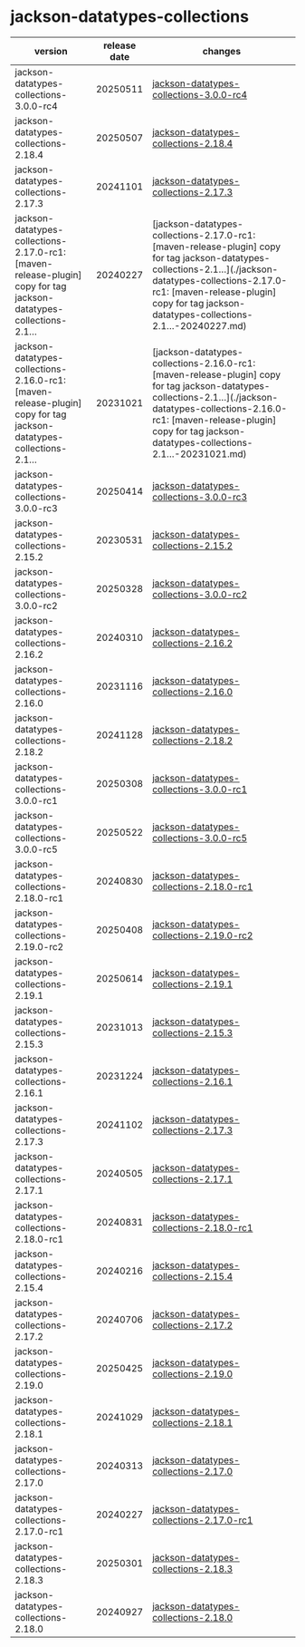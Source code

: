 # jackson-datatypes-collections	


|version|release date|changes|
|---|---|---|
|jackson-datatypes-collections-3.0.0-rc4|20250511|[jackson-datatypes-collections-3.0.0-rc4](./jackson-datatypes-collections-3.0.0-rc4-20250511.md)|
|jackson-datatypes-collections-2.18.4|20250507|[jackson-datatypes-collections-2.18.4](./jackson-datatypes-collections-2.18.4-20250507.md)|
|jackson-datatypes-collections-2.17.3|20241101|[jackson-datatypes-collections-2.17.3](./jackson-datatypes-collections-2.17.3-20241101.md)|
|jackson-datatypes-collections-2.17.0-rc1: [maven-release-plugin] copy for tag jackson-datatypes-collections-2.1…|20240227|[jackson-datatypes-collections-2.17.0-rc1: [maven-release-plugin] copy for tag jackson-datatypes-collections-2.1…](./jackson-datatypes-collections-2.17.0-rc1: [maven-release-plugin] copy for tag jackson-datatypes-collections-2.1…-20240227.md)|
|jackson-datatypes-collections-2.16.0-rc1: [maven-release-plugin] copy for tag jackson-datatypes-collections-2.1…|20231021|[jackson-datatypes-collections-2.16.0-rc1: [maven-release-plugin] copy for tag jackson-datatypes-collections-2.1…](./jackson-datatypes-collections-2.16.0-rc1: [maven-release-plugin] copy for tag jackson-datatypes-collections-2.1…-20231021.md)|
|jackson-datatypes-collections-3.0.0-rc3|20250414|[jackson-datatypes-collections-3.0.0-rc3](./jackson-datatypes-collections-3.0.0-rc3-20250414.md)|
|jackson-datatypes-collections-2.15.2|20230531|[jackson-datatypes-collections-2.15.2](./jackson-datatypes-collections-2.15.2-20230531.md)|
|jackson-datatypes-collections-3.0.0-rc2|20250328|[jackson-datatypes-collections-3.0.0-rc2](./jackson-datatypes-collections-3.0.0-rc2-20250328.md)|
|jackson-datatypes-collections-2.16.2|20240310|[jackson-datatypes-collections-2.16.2](./jackson-datatypes-collections-2.16.2-20240310.md)|
|jackson-datatypes-collections-2.16.0|20231116|[jackson-datatypes-collections-2.16.0](./jackson-datatypes-collections-2.16.0-20231116.md)|
|jackson-datatypes-collections-2.18.2|20241128|[jackson-datatypes-collections-2.18.2](./jackson-datatypes-collections-2.18.2-20241128.md)|
|jackson-datatypes-collections-3.0.0-rc1|20250308|[jackson-datatypes-collections-3.0.0-rc1](./jackson-datatypes-collections-3.0.0-rc1-20250308.md)|
|jackson-datatypes-collections-3.0.0-rc5|20250522|[jackson-datatypes-collections-3.0.0-rc5](./jackson-datatypes-collections-3.0.0-rc5-20250522.md)|
|jackson-datatypes-collections-2.18.0-rc1|20240830|[jackson-datatypes-collections-2.18.0-rc1](./jackson-datatypes-collections-2.18.0-rc1-20240830.md)|
|jackson-datatypes-collections-2.19.0-rc2|20250408|[jackson-datatypes-collections-2.19.0-rc2](./jackson-datatypes-collections-2.19.0-rc2-20250408.md)|
|jackson-datatypes-collections-2.19.1|20250614|[jackson-datatypes-collections-2.19.1](./jackson-datatypes-collections-2.19.1-20250614.md)|
|jackson-datatypes-collections-2.15.3|20231013|[jackson-datatypes-collections-2.15.3](./jackson-datatypes-collections-2.15.3-20231013.md)|
|jackson-datatypes-collections-2.16.1|20231224|[jackson-datatypes-collections-2.16.1](./jackson-datatypes-collections-2.16.1-20231224.md)|
|jackson-datatypes-collections-2.17.3|20241102|[jackson-datatypes-collections-2.17.3](./jackson-datatypes-collections-2.17.3-20241102.md)|
|jackson-datatypes-collections-2.17.1|20240505|[jackson-datatypes-collections-2.17.1](./jackson-datatypes-collections-2.17.1-20240505.md)|
|jackson-datatypes-collections-2.18.0-rc1|20240831|[jackson-datatypes-collections-2.18.0-rc1](./jackson-datatypes-collections-2.18.0-rc1-20240831.md)|
|jackson-datatypes-collections-2.15.4|20240216|[jackson-datatypes-collections-2.15.4](./jackson-datatypes-collections-2.15.4-20240216.md)|
|jackson-datatypes-collections-2.17.2|20240706|[jackson-datatypes-collections-2.17.2](./jackson-datatypes-collections-2.17.2-20240706.md)|
|jackson-datatypes-collections-2.19.0|20250425|[jackson-datatypes-collections-2.19.0](./jackson-datatypes-collections-2.19.0-20250425.md)|
|jackson-datatypes-collections-2.18.1|20241029|[jackson-datatypes-collections-2.18.1](./jackson-datatypes-collections-2.18.1-20241029.md)|
|jackson-datatypes-collections-2.17.0|20240313|[jackson-datatypes-collections-2.17.0](./jackson-datatypes-collections-2.17.0-20240313.md)|
|jackson-datatypes-collections-2.17.0-rc1|20240227|[jackson-datatypes-collections-2.17.0-rc1](./jackson-datatypes-collections-2.17.0-rc1-20240227.md)|
|jackson-datatypes-collections-2.18.3|20250301|[jackson-datatypes-collections-2.18.3](./jackson-datatypes-collections-2.18.3-20250301.md)|
|jackson-datatypes-collections-2.18.0|20240927|[jackson-datatypes-collections-2.18.0](./jackson-datatypes-collections-2.18.0-20240927.md)|

